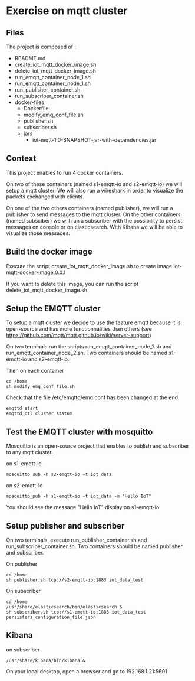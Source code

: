 # Exercise on mqtt cluster

## Files

The project is composed of :

- README.md
- create_iot_mqtt_docker_image.sh
- delete_iot_mqtt_docker_image.sh
- run_emqtt_container_node_1.sh
- run_emqtt_container_node_1.sh
- run_publisher_container.sh
- run_subscriber_container.sh
- docker-files
  - Dockerfile
  - modify_emq_conf_file.sh
  - publisher.sh
  - subscriber.sh
  - jars
    - iot-mqtt-1.0-SNAPSHOT-jar-with-dependencies.jar

## Context

This project enables to run 4 docker containers.

On two of these containers (named s1-emqtt-io and s2-emqtt-io) we will setup a mqtt cluster. We will also run a wireshark in order to visualize the packets exchanged with clients.

On one of the two others containers (named publisher), we will run a publisher to send messages to the mqtt cluster. On the other containers (named subsciber) we will run a subscriber with the possibility to persist messages on console or on elasticsearch. With Kibana we will be able to visualize those messages. 

## Build the docker image

Execute the script create_iot_mqtt_docker_image.sh to create image iot-mqtt-docker-image:0.0.1

If you want to delete this image, you can run the script delete_iot_mqtt_docker_image.sh 

## Setup the EMQTT cluster

To setup a mqtt cluster we decide to use the feature emqtt because it is open-source and has more functionnalities than others (see https://github.com/mqtt/mqtt.github.io/wiki/server-support)

On two terminals run the scripts run_emqtt_container_node_1.sh and run_emqtt_container_node_2.sh. Two containers should be named s1-emqtt-io and s2-emqtt-io.

Then on each container

	cd /home
	sh modify_emq_conf_file.sh

Check that the file /etc/emqttd/emq.conf has been changed at the end.

	emqttd start
	emqttd_ctl cluster status

## Test the EMQTT cluster with mosquitto

Mosquitto is an open-source project that enables to publish and subscriber to any mqtt cluster.

on s1-emqtt-io

	mosquitto_sub -h s2-emqtt-io -t iot_data

on s2-emqtt-io
	
	mosquitto_pub -h s1-emqtt-io -t iot_data -m "Hello IoT"

You should see the message "Hello IoT" display on s1-emqtt-io

## Setup publisher and subscriber

On two terminals, execute run_publisher_container.sh and run_subscriber_container.sh. Two containers should be named publisher and subscriber.

On publisher

	cd /home
	sh publisher.sh tcp://s2-emqtt-io:1883 iot_data_test

On subscriber

	cd /home
	/usr/share/elasticsearch/bin/elasticsearch &
	sh subscriber.sh tcp://s1-emqtt-io:1883 iot_data_test persisters_configuration_file.json

## Kibana

on subscriber

	/usr/share/kibana/bin/kibana &
	
On your local desktop, open a browser and go to 
	192.168.1.21:5601


